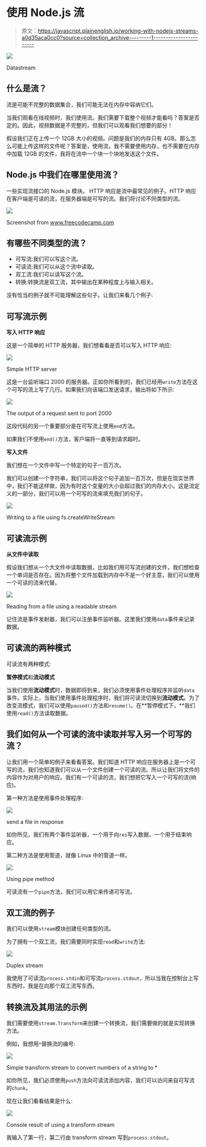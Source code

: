 # 使用 Node.js 流

> 原文：<https://javascript.plainenglish.io/working-with-nodejs-streams-a0d35aca0cc0?source=collection_archive---------1----------------------->

![](img/3e2a2b9aee10fbea0be2cd2d33f201f4.png)

Datastream

## 什么是流？

流是可能不完整的数据集合，我们可能无法在内存中容纳它们。

当我们观看在线视频时，我们使用流。我们需要下载整个视频才能看吗？答案是否定的。因此，视频数据是不完整的，但我们可以观看我们想要的部分！

假设我们正在上传一个 12GB 大小的视频。问题是我们的内存只有 4GB。那么怎么可能上传这样的文件呢？答案是，使用流，我不需要使用内存，也不需要在内存中加载 12GB 的文件，我将在流中一个块一个块地发送这个文件。

## Node.js 中我们在哪里使用流？

一些实现流接口的 Node.js 模块。
HTTP 响应是流中最常见的例子。HTTP 响应在客户端是可读的流，在服务器端是可写的流。我们将讨论不同类型的流。

![](img/088a11421577d964b2e060f571f114b1.png)

Screenshot from www.freecodecamp.com

## 有哪些不同类型的流？

*   可写流:我们可以写这个流。
*   可读流:我们可以从这个流中读取。
*   双工流:我们可以读写这个流。
*   转换:转换流是双工流，其中输出在某种程度上与输入相关。

没有恰当的例子就不可能理解这些句子。让我们来看几个例子:

## 可写流示例

**写入 HTTP 响应**

这是一个简单的 HTTP 服务器，我们想看看是否可以写入 HTTP 响应:

![](img/c64b0ac7847e036e907ba8c57f25508a.png)

Simple HTTP server

这是一台监听端口 2000 的服务器。正如你所看到的，我们已经用`write`方法在这个可写的流上写了几行。如果我们向该端口发送请求，输出将如下所示:

![](img/825a9352f28ac2cb7b285ace3fd0d635.png)

The output of a request sent to port 2000

这段代码的另一个重要部分是在可写流上使用`end`方法。

如果我们不使用`end()`方法，客户端将一直等到请求超时。

**写入文件**

我们想在一个文件中写一个特定的句子一百万次。

我们可以创建一个字符串，我们可以将这个句子追加一百万次，但是在现实世界中，我们不能这样做，因为有时这个变量的大小会超过我们的内存大小。这是流定义的一部分，我们可以用一个可写的流来填充我们的句子。

![](img/c9f59e0b2fa5bf9866e87c6340004c4a.png)

Writing to a file using fs.createWriteStream

## 可读流示例

**从文件中读取**

假设我们想从一个大文件中读取数据，比如我们用可写流创建的文件，我们想检查一个单词是否存在。因为将整个文件加载到内存中不是一个好主意，我们可以使用一个可读的流来代替。

![](img/cd48fb205801b11cc2cf7d582356e3ea.png)

Reading from a file using a readable stream

记住流是事件发射器，我们可以注册事件监听器。这里我们使用`data`事件来记录数据。

## 可读流的两种模式

可读流有两种模式:

**暂停模式**和**流动模式**

当我们使用**流动模式**时，数据即将到来，我们必须使用事件处理程序并监听`data`事件。实际上，当我们使用事件处理程序时，我们将可读流切换到**流动模式**。为了改变流模式，我们可以使用`paused()`方法和`resume()`。在**暂停模式下，**我们使用`read()`方法读取数据。

## 我们如何从一个可读的流中读取并写入另一个可写的流？

让我们用一个简单的例子来看看答案。我们知道 HTTP 响应在服务器上是一个可写的流，我们也知道我们可以从一个文件创建一个可读的流。所以让我们将文件的内容作为对用户的响应。我们有一个可读的流，我们想把它写入一个可写的流(响应)。

第一种方法是使用事件处理程序:

![](img/301ea73adddae66813a643000eecbc1f.png)

send a file in response

如你所见，我们有两个事件监听器，一个用于向`res`写入数据，一个用于结束响应。

第二种方法是使用管道，就像 Linux 中的管道一样。

![](img/c9364edce7e433315d6aadc6aa8f0102.png)

Using pipe method

可读流有一个`pipe`方法，我们可以用它来传递可写流。

## 双工流的例子

我们可以使用`stream`模块创建任何类型的流。

为了拥有一个双工流，我们需要同时实现`read`和`write`方法:

![](img/7ca9cb97dadf534ba04df5ad63ec1179.png)

Duplex stream

我使用了可读流`process.stdin`和可写流`process.stdout`，所以当我在控制台上写东西时，我是在向那个双工流写东西。

## 转换流及其用法的示例

我们需要使用`stream.Transform`来创建一个转换流，我们需要做的就是实现转换方法。

例如，我想用`*`替换流的编号:

![](img/bff325e88cac2b4fc6c31116fbfc7287.png)

Simple transform stream to convert numbers of a string to *

如你所见，我们必须使用`push`方法向可读流添加内容，我们可以访问来自可写流的`chunk`。

现在让我们看看结果是什么:

![](img/bf40ee710b76b30920205ef5802e0f97.png)

Console result of using a transform stream

我输入了第一行，第二行由 transform stream 写到`process.stdout`。